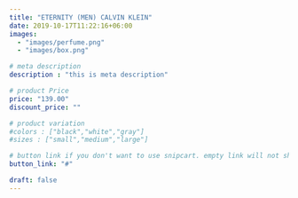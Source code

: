 ```yaml
---
title: "ETERNITY (MEN) CALVIN KLEIN"
date: 2019-10-17T11:22:16+06:00
images: 
  - "images/perfume.png"
  - "images/box.png"  

# meta description
description : "this is meta description"

# product Price
price: "139.00"
discount_price: ""

# product variation
#colors : ["black","white","gray"]
#sizes : ["small","medium","large"]

# button link if you don't want to use snipcart. empty link will not show button
button_link: "#"

draft: false
---
```

